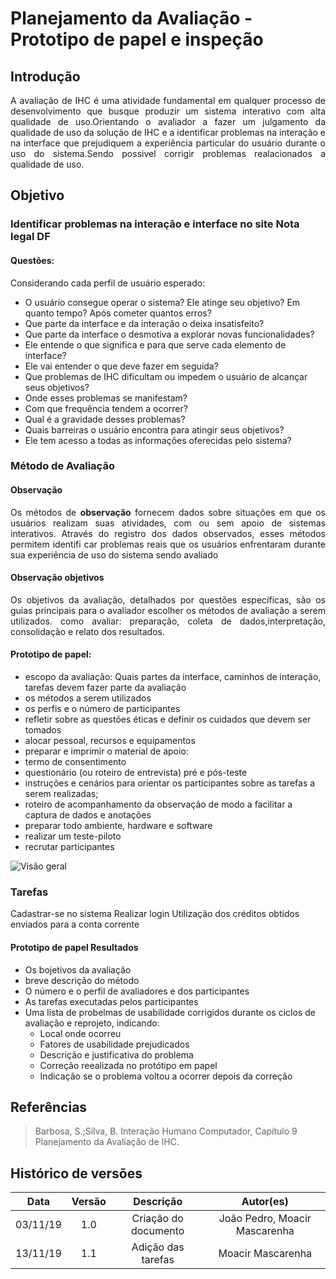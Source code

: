 # Planejamento da Avaliação - Prototipo de papel e inspeção

## Introdução

<p align="justify">
A avaliação de IHC é uma atividade fundamental em qualquer processo de desenvolvimento que busque produzir um sistema interativo com alta qualidade de uso.Orientando o avaliador a fazer um julgamento da qualidade de uso da solução de IHC e a identificar problemas na interação e na interface que prejudiquem a experiência particular do usuário durante o uso do sistema.Sendo possivel corrigir problemas realacionados a qualidade de uso.
</p>

## Objetivo

### Identificar problemas na interação e interface no site Nota legal DF

#### Questões:


Considerando cada perfil de usuário esperado:
<ul> 
    <li>O usuário consegue operar o sistema? Ele atinge seu objetivo? Em quanto tempo? Após cometer quantos erros?
    <li>Que parte da interface e da interação o deixa insatisfeito?
    <li>Que parte da interface o desmotiva a explorar novas funcionalidades?
    <li>Ele entende o que significa e para que serve cada elemento de interface?
    <li>Ele vai entender o que deve fazer em seguida? 
    <li>Que problemas de IHC dificultam ou impedem o usuário de alcançar seus objetivos?
    <li>Onde esses problemas se manifestam? 
    <li>Com que frequência tendem a ocorrer? 
    <li>Qual é a gravidade desses problemas?
    <li>Quais barreiras o usuário encontra para atingir seus objetivos?
    <li>Ele tem acesso a todas as informações oferecidas pelo sistema?
</ul>

### Método de Avaliação

#### Observação
<p align="justify"> Os métodos de <b>observação</b> fornecem dados sobre situações em que os usuários
realizam suas atividades, com ou sem apoio de sistemas interativos. Através do registro dos dados observados, esses métodos permitem identifi car problemas reais que
os usuários enfrentaram durante sua experiência de uso do sistema sendo avaliado </p>

#### Observação objetivos
<p align="justify">
Os objetivos da avaliação, detalhados por questões específicas, são os guias principais para o avaliador escolher os métodos de avaliação a serem utilizados.
como avaliar: preparação, coleta de dados,interpretação, consolidação e relato dos resultados. 
</p>

#### Prototipo de papel: 	
<ul>
    <li>escopo da	avaliação:
    Quais partes da interface, caminhos de interação, tarefas devem fazer parte da avaliação 
    <li>os métodos a serem	utilizados 
    <li>os perfis e o número de participantes
    <li>refletir sobre	as questões éticas e definir os cuidados que devem ser  tomados
    <li>alocar pessoal, recursos e equipamentos	
    <li>preparar e imprimir	o material de apoio:
    <li>termo de consentimento 
    <li>questionário	(ou roteiro de	entrevista) pré e pós-teste 
    <li>instruções e cenários para orientar os participantes sobre as tarefas a serem realizadas; 
    <li>roteiro de acompanhamento da observação de modo a facilitar a	 captura de dados e anotações 
    <li>preparar todo ambiente, hardware	e software 
    <li>realizar um teste-piloto 
    <li>recrutar participantes
</ul>

![ Visão geral ](img/visãoGeralAvaliacaoPrototipo.png)

### Tarefas
Cadastrar-se no sistema
Realizar login
Utilização dos créditos obtidos enviados para a conta corrente

#### Prototipo de papel Resultados
<ul>
    <li> Os bojetivos da avaliação
    <li> breve descrição do método
    <li>O número e o perfil de avaliadores e dos participantes
    <li>As tarefas executadas pelos participantes
    <li>Uma lista de probelmas de usabilidade corrigidos durante os ciclos de avaliação e reprojeto, indicando:
        <ul>
            <li> Local onde ocorreu
            <li> Fatores de usabilidade prejudicados
            <li>Descrição e justificativa do problema
            <li> Correção reealizada no protótipo em papel
            <li> Indicação se o problema voltou a ocorrer depois da correção
        </ul>
</ul>

## Referências
>Barbosa, S.;Silva, B. Interação Humano Computador, Capítulo 9 Planejamento da Avaliação de IHC.

## Histórico de versões

| Data | Versão | Descrição | Autor(es) |
|:--:|:--:|:--:|:--:|
|03/11/19|1.0|Criação do documento|João Pedro, Moacir Mascarenha|
|13/11/19|1.1|Adição das tarefas|Moacir Mascarenha|

